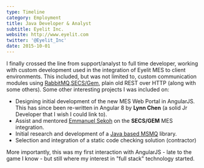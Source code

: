 ```yaml
---
type: Timeline
category: Employment
title: Java Developer & Analyst
subtitle: Eyelit Inc.
website: http://www.eyelit.com
twitter: '@Eyelit_Inc'
date: 2015-10-01
---
```


I finally crossed the line from support/analyst to full time developer, working with custom development used in the integration of Eyelit MES to client environments. This included, but was not limited to, custom communication modules using [RabbitMQ](https://www.rabbitmq.com/),[SECS/Gem](https://en.wikipedia.org/wiki/SECS/GEM), plain old REST over HTTP (along with some others). Some other interesting projects I was included on:

- Designing initial development of the new MES Web Portal in AngularJS. This has since been re-written in Angular 8 by **Lynn Chen** (a solid Jr Developer that I wish I could link to).
- Assist and mentored [Emmanuel Sekoh](https://www.linkedin.com/in/e2sekoh/) on the **SECS/GEM** MES integration.
- Initial research and development of a [Java based MSMQ](https://github.com/kenjdavidson/msmq4j) library.
- Selection and integration of a static code checking solution (contractor)

More importantly, this was my first interaction with AngularJS - late to the game I know - but still where my interest in "full stack" technology started.
